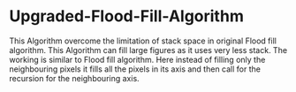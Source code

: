 # Upgraded-Flood-Fill-Algorithm
This Algorithm overcome the limitation of stack space in original Flood fill algorithm.
This Algorithm can fill large figures as it uses very less stack.
The working is similar to Flood fill algorithm.
Here instead of filling only the neighbouring pixels it fills all the pixels in its axis
and then call for the recursion for the neighbouring axis.

